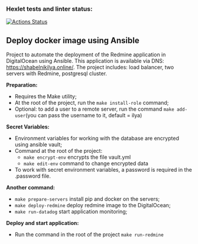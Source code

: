 ### Hexlet tests and linter status:
[![Actions Status](https://github.com/shabelnikilya/devops-for-programmers-project-76/workflows/hexlet-check/badge.svg)](https://github.com/shabelnikilya/devops-for-programmers-project-76/actions)

## Deploy docker image using Ansible

Project to automate the deployment of the Redmine application in DigitalOcean using Ansible.
This application is available via DNS: https://shabelnikilya.online/.
The project includes: load balancer, two servers with Redmine, postgresql cluster.

**Preparation:**
- Requires the Make utility;
- At the root of the project, run the `make install-role` command;
- Optional: to add a user to a remote server, run the command `make add-user`(you can pass the username to it, default = ilya)

**Secret Variables:**
- Environment variables for working with the database are encrypted using ansible vault;
- Command at the root of the project:
  - `make encrypt-env` encrypts the file vault.yml
  - `make edit-env` command to change encrypted data
- To work with secret environment variables, a password is required in the .password file.

**Another command:**
- `make prepare-servers` install pip and docker on the servers;
- `make deploy-redmine` deploy redmine image to the DigitalOcean;
- `make run-datadog` start application monitoring;

**Deploy and start application:**
- Run the command in the root of the project `make run-redmine`
